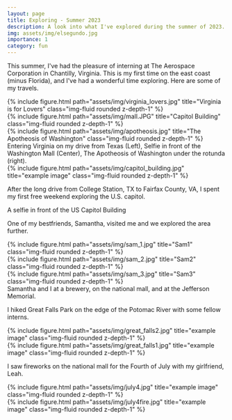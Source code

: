 ```yaml
---
layout: page
title: Exploring - Summer 2023
description: A look into what I've explored during the summer of 2023.
img: assets/img/elsegundo.jpg
importance: 1
category: fun
---
```


This summer, I've had the pleasure of interning at The Aerospace Corporation in Chantilly, Virginia. This is my first time on the east coast (minus Florida), and I've had a wonderful time exploring. Here are some of my travels.


<div class="row">
    <div class="col-sm mt-3 mt-md-0">
        {% include figure.html path="assets/img/virginia_lovers.jpg" title="Virginia is for Lovers" class="img-fluid rounded z-depth-1" %}
    </div>
    <div class="col-sm mt-3 mt-md-0">
        {% include figure.html path="assets/img/mall.JPG" title="Capitol Building" class="img-fluid rounded z-depth-1" %}
    </div>
    <div class="col-sm mt-3 mt-md-0">
        {% include figure.html path="assets/img/apotheosis.jpg" title="The Apotheosis of Washington" class="img-fluid rounded z-depth-1" %}
    </div>
</div>
<div class="caption">
    Entering Virginia on my drive from Texas (Left), Selfie in front of the Washington Mall (Center), The Apotheosis of Washington under the rotunda (right).
</div>
<div class="row">
    <div class="col-sm mt-3 mt-md-0">
        {% include figure.html path="assets/img/capitol_building.jpg" title="example image" class="img-fluid rounded z-depth-1" %}
    </div>
</div>

After the long drive from College Station, TX to Fairfax County, VA, I spent my first free weekend exploring the U.S. capitol.

<div class="caption">
    A selfie in front of the US Capitol Building
</div>

One of my bestfriends, Samantha, visited me and we explored the area further.

<div class="row">
    <div class="col-sm mt-3 mt-md-0">
        {% include figure.html path="assets/img/sam_1.jpg" title="Sam1" class="img-fluid rounded z-depth-1" %}
    </div>
    <div class="col-sm mt-3 mt-md-0">
        {% include figure.html path="assets/img/sam_2.jpg" title="Sam2" class="img-fluid rounded z-depth-1" %}
    </div>
    <div class="col-sm mt-3 mt-md-0">
        {% include figure.html path="assets/img/sam_3.jpg" title="Sam3" class="img-fluid rounded z-depth-1" %}
    </div>
</div>
<div class="caption">
    Samantha and I at a brewery, on the national mall, and at the Jefferson Memorial.
</div>

I hiked Great Falls Park on the edge of the Potomac River with some fellow interns.

<div class="row justify-content-sm-center">
    <div class="col-sm-8 mt-3 mt-md-0">
        {% include figure.html path="assets/img/great_falls2.jpg" title="example image" class="img-fluid rounded z-depth-1" %}
    </div>
    <div class="col-sm-4 mt-3 mt-md-0">
        {% include figure.html path="assets/img/great_falls1.jpg" title="example image" class="img-fluid rounded z-depth-1" %}
    </div>
</div>

I saw fireworks on the national mall for the Fourth of July with my girlfriend, Leah.

<div class="row justify-content-sm-center">
    <div class="col-sm-4 mt-3 mt-md-0">
        {% include figure.html path="assets/img/july4.jpg" title="example image" class="img-fluid rounded z-depth-1" %}
    </div>
    <div class="col-sm-8 mt-3 mt-md-0">
        {% include figure.html path="assets/img/july4fire.jpg" title="example image" class="img-fluid rounded z-depth-1" %}
    </div>
</div>
